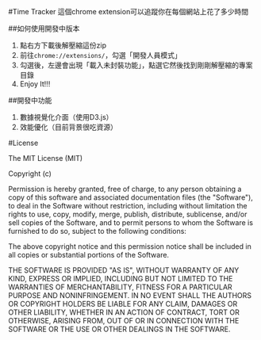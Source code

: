 #Time Tracker 
這個chrome extension可以追蹤你在每個網站上花了多少時間

##如何使用開發中版本
1. 點右方下載後解壓縮這份zip 
2. 前往`chrome://extensions/`，勾選「開發人員模式」
3. 勾選後，左邊會出現「載入未封裝功能」，點選它然後找到剛剛解壓縮的專案目錄
4. Enjoy It!!!

##開發中功能
1. 數據視覺化介面（使用D3.js）
2. 效能優化（目前背景很吃資源）


#License

The MIT License (MIT)

Copyright (c) <year> <copyright holders>

Permission is hereby granted, free of charge, to any person obtaining a copy
of this software and associated documentation files (the "Software"), to deal
in the Software without restriction, including without limitation the rights
to use, copy, modify, merge, publish, distribute, sublicense, and/or sell
copies of the Software, and to permit persons to whom the Software is
furnished to do so, subject to the following conditions:

The above copyright notice and this permission notice shall be included in
all copies or substantial portions of the Software.

THE SOFTWARE IS PROVIDED "AS IS", WITHOUT WARRANTY OF ANY KIND, EXPRESS OR
IMPLIED, INCLUDING BUT NOT LIMITED TO THE WARRANTIES OF MERCHANTABILITY,
FITNESS FOR A PARTICULAR PURPOSE AND NONINFRINGEMENT. IN NO EVENT SHALL THE
AUTHORS OR COPYRIGHT HOLDERS BE LIABLE FOR ANY CLAIM, DAMAGES OR OTHER
LIABILITY, WHETHER IN AN ACTION OF CONTRACT, TORT OR OTHERWISE, ARISING FROM,
OUT OF OR IN CONNECTION WITH THE SOFTWARE OR THE USE OR OTHER DEALINGS IN
THE SOFTWARE.

